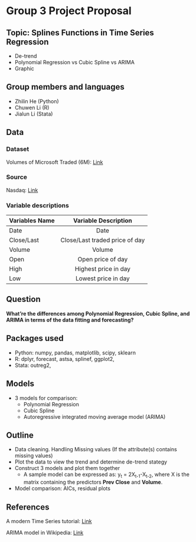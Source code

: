 # Group 3 Project Proposal

## Topic: Splines Functions in Time Series Regression

- De-trend
- Polynomial Regression vs Cubic Spline vs ARIMA
- Graphic

## Group members and languages

 - Zhilin He (Python)
 - Chuwen Li (R)
 - Jialun Li (Stata)

## Data

### Dataset

Volumes of Microsoft Traded (6M):
[Link](https://www.nasdaq.com/api/v1/historical/MSFT/stocks/2020-05-02/2020-11-02)

### Source

Nasdaq: [Link](https://www.nasdaq.com/market-activity/stocks/msft/historical)

### Variable descriptions

| Variables Name   |Variable Description     |
| ------------- |:-------------:|
| Date   | Date               |
| Close/Last | Close/Last traded price of day |
| Volume | Volume |
| Open | Open price of day |
| High | Highest price in day |
| Low | Lowest price in day |
 
 
## Question
 
 **What’re the differences among Polynomial Regression, Cubic Spline, 
 and ARIMA in terms of the data fitting and forecasting?**
 
## Packages used
 
 - Python: numpy, pandas, matplotlib, scipy, sklearn
 - R: dplyr, forecast, astsa, splinef, ggplot2, 
 - Stata: outreg2, 

## Models

 - 3 models for comparison: 
   - Polynomial Regression
   - Cubic Spline
   - Autoregressive integrated moving average model (ARIMA)

## Outline

 - Data cleaning. Handling Missing values (If the attribute(s) contains missing
 values)
 - Plot the data to view the trend and determine de-trend stategy
 - Construct 3 models and plot them together
   - A sample model can be expressed as: y<sub>t</sub> =
2X<sub>t-1</sub>-X<sub>t-2</sub>, where X is the matrix containing the
predictors **Prev Close** and **Volume**.
 - Model comparison: AICs, residual plots


 
## References
 
A modern Time Series tutorial:
[Link](https://www.kaggle.com/rohanrao/a-modern-time-series-tutorial)
 
ARIMA model in Wikipedia:
[Link](https://en.wikipedia.org/wiki/Autoregressive_integrated_moving_average)

